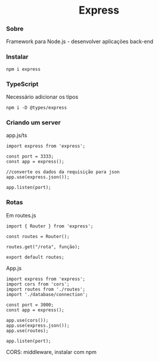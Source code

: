 <h1 align="center">Express</h1>

<h3>Sobre</h3>
<p>Framework para Node.js - desenvolver aplicações back-end</p>

<h3>Instalar</h3>

```
npm i express
```
<h3>TypeScript</h3>
<p>Necessário adicionar os tipos</p>

```
npm i -D @types/express
```
<h3>Criando um server</h3>
<p>app.js/ts</p>

```
import express from 'express';

const port = 3333;
const app = express();

//converte os dados da requisição para json
app.use(express.json());

app.listen(port);
```
<h3>Rotas</h3>
<p>Em routes.js</p>

```
import { Router } from 'express';

const routes = Router();

routes.get("/rota", função);

export default routes;
```
<p>App.js</p>

```
import express from 'express';
import cors from 'cors';
import routes from './routes';
import './database/connection';

const port = 3000;
const app = express();

app.use(cors());
app.use(express.json());
app.use(routes);

app.listen(port);
```
<p>CORS: middleware, instalar com npm</p>
